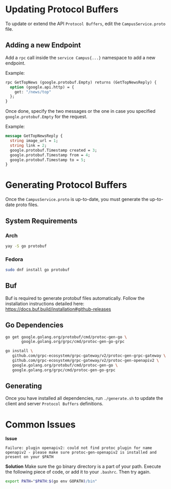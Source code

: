 # Updating Protocol Buffers

To update or extend the API `Protocol Buffers`, edit the `CampusService.proto` file.

## Adding a new Endpoint
Add a `rpc` call inside the `service Campus{...}` namespace to add a new endpoint.

Example:
```proto
rpc GetTopNews (google.protobuf.Empty) returns (GetTopNewsReply) {
  option (google.api.http) = {
    get: "/news/top"
  };
}
```

Once done, specify the two messages or the one in case you specified `google.protobuf.Empty` for the request.

Example:
```proto
message GetTopNewsReply {
  string image_url = 1;
  string link = 2;
  google.protobuf.Timestamp created = 3;
  google.protobuf.Timestamp from = 4;
  google.protobuf.Timestamp to = 5;
}
```

# Generating Protocol Buffers

Once the `CampusService.proto` is up-to-date, you must generate the up-to-date proto files.

## System Requirements

### Arch

```bash
yay -S go protobuf
```

### Fedora

```bash
sudo dnf install go protobuf
```

## Buf
Buf is required to generate protobuf files automatically.
Follow the installation instructions detailed here: https://docs.buf.build/installation#github-releases

## Go Dependencies

```bash
go get google.golang.org/protobuf/cmd/protoc-gen-go \
       google.golang.org/grpc/cmd/protoc-gen-go-grpc

go install \
   github.com/grpc-ecosystem/grpc-gateway/v2/protoc-gen-grpc-gateway \
   github.com/grpc-ecosystem/grpc-gateway/v2/protoc-gen-openapiv2 \
   google.golang.org/protobuf/cmd/protoc-gen-go \
   google.golang.org/grpc/cmd/protoc-gen-go-grpc
```

## Generating

Once you have installed all dependencies, run `./generate.sh` to update the client and server `Protocol Buffers` definitions.

# Common Issues

**Issue**
```
Failure: plugin openapiv2: could not find protoc plugin for name openapiv2 - please make sure protoc-gen-openapiv2 is installed and present on your $PATH
```

**Solution**
Make sure the go binary directory is a part of your path. Execute the following piece of code, or add it to your `.bashrc`. Then try again.
```bash
export PATH="$PATH:$(go env GOPATH)/bin"
```
